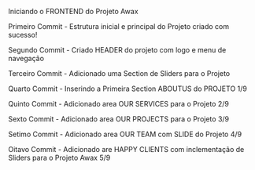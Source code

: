 Iniciando o FRONTEND do Projeto Awax

Primeiro Commit - Estrutura inicial e principal do Projeto criado com sucesso!

Segundo Commit -  Criado HEADER do projeto com logo e menu de navegação

Terceiro Commit - Adicionado uma Section de Sliders para o Projeto

Quarto Commit - Inserindo a Primeira Section ABOUTUS do  PROJETO 1/9

Quinto Commit - Adicionado area OUR SERVICES para o Projeto 2/9

Sexto Commit - Adicionado area OUR PROJECTS para o Projeto 3/9

Setimo Commit - Adicionado area OUR TEAM com  SLIDE do Projeto 4/9

Oitavo Commit - Adicionado are HAPPY CLIENTS com inclementação de Sliders para o Projeto Awax 5/9
